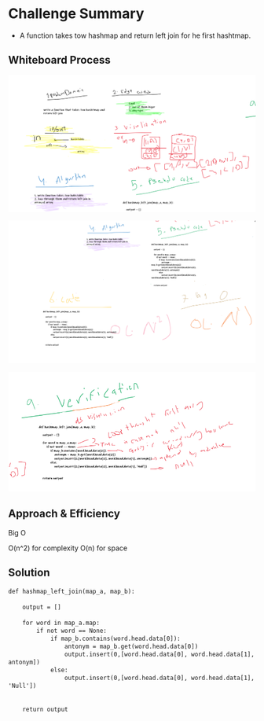 # Challenge Summary
- A function takes tow hashmap and return left join for he first hashtmap.

## Whiteboard Process
![Hashmap-Tree-Intersection](/challenges/hashmap_left_join/assets/hashmap_left_join_1.PNG)

![Hashmap-Tree-Intersection](/challenges/hashmap_left_join/assets/hashmap_left_join_2.PNG)

![Hashmap-Tree-Intersection](/challenges/hashmap_left_join/assets/hashmap_left_join_3.PNG)

## Approach & Efficiency
Big O

O(n^2) for complexity
O(n) for space

## Solution

```
def hashmap_left_join(map_a, map_b):
  
    output = []
    
    for word in map_a.map:
        if not word == None:
            if map_b.contains(word.head.data[0]):                
                antonym = map_b.get(word.head.data[0])             
                output.insert(0,[word.head.data[0], word.head.data[1], antonym])
            else:
                output.insert(0,[word.head.data[0], word.head.data[1], 'Null'])
    
    
    return output

```
